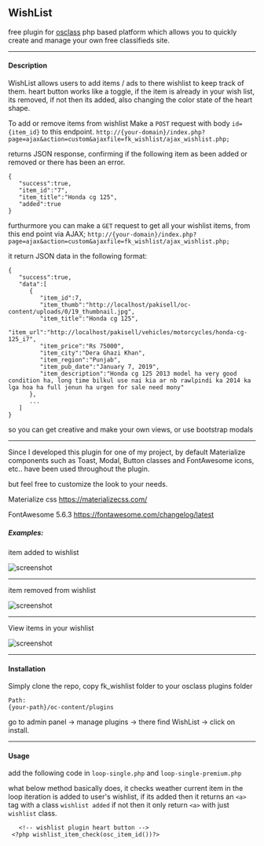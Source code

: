 ## WishList
free plugin for [osclass](https://osclass.org/)  php based platform which allows you to quickly create and manage your own free classifieds site.
___
#### Description
WishList allows users to add items / ads to there wishlist to keep track of them.
heart button works like a toggle, if the item is already in your wish list, its removed, if not then its added, also changing the color state of the heart shape.

To add or remove items from wishlist
Make a `POST` request with body `id={item_id}` to this endpoint.
`http://{your-domain}/index.php?page=ajax&action=custom&ajaxfile=fk_wishlist/ajax_wishlist.php;`

returns JSON response, confirming if the following item as been added or removed or there has been an error.
```
{
   "success":true,
   "item_id":"7",
   "item_title":"Honda cg 125",
   "added":true
}
```

furthurmore you can make a `GET` request to get all your wishlist items, from this end point via AJAX;
`http://{your-domain}/index.php?page=ajax&action=custom&ajaxfile=fk_wishlist/ajax_wishlist.php;`

it return JSON data in the following format:
```
{
   "success":true,
   "data":[
      {
         "item_id":7,
         "item_thumb":"http://localhost/pakisell/oc-content/uploads/0/19_thumbnail.jpg",
         "item_title":"Honda cg 125",
         "item_url":"http://localhost/pakisell/vehicles/motorcycles/honda-cg-125_i7",
         "item_price":"Rs 75000",
         "item_city":"Dera Ghazi Khan",
         "item_region":"Punjab",
         "item_pub_date":"January 7, 2019",
         "item_description":"Honda cg 125 2013 model ha very good condition ha, long time bilkul use nai kia ar nb rawlpindi ka 2014 ka lga hoa ha full jenun ha urgen for sale need mony"
      },
      ...
   ]
}
```
so you can get creative and make your own views, or use bootstrap modals
___
Since I developed this plugin for one of my project, by default Materialize components such as Toast, Modal, Button classes and FontAwesome icons, etc.. have been used throughout the plugin.
  
  but feel free to customize the look to your needs.
  
  Materialize css
  https://materializecss.com/
  
  FontAwesome 5.6.3
  https://fontawesome.com/changelog/latest
 

##### Examples: 
item added to wishlist

![screenshot](https://www.dropbox.com/s/ad36b5ovz6b9dl6/wishlist-1.jpg?raw=1)
___
item removed from wishlist

![screenshot](https://www.dropbox.com/s/pz6x6hgx7h26wu3/wishlist-2.jpg?raw=1)
___
View items in your wishlist

![screenshot](https://www.dropbox.com/s/0co9swv6g7jhwt8/wishlist-3.jpg?raw=1)

___
#### Installation
Simply clone the repo, copy fk_wishlist folder to your osclass  plugins folder
```
Path:
{your-path}/oc-content/plugins
```
go to admin panel -> manage plugins -> there find WishList -> click on install.
___
#### Usage

add the following code in `loop-single.php` and `loop-single-premium.php`

what below method basically does, it checks weather current item in the loop iteration is added to user's wishlist, if its added then it returns an `<a>` tag with a class `wishlist added` if not then it only return `<a>` with just `wishlist` class.
```
   <!-- wishlist plugin heart button -->
 <?php wishlist_item_check(osc_item_id())?>
```